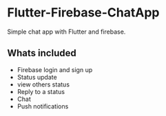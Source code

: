 # Flutter-Firebase-ChatApp
Simple chat app with Flutter and firebase.
## Whats included
- Firebase login and sign up
- Status update
- view others status
- Reply to a status
- Chat
- Push notifications


